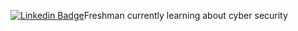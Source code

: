 [![Linkedin Badge](https://img.shields.io/badge/LinkedIn-blue?style=for-the-badge&logo=linkedin&logoColor=white%22%20alt=%22LinkedIn%20Badge)](your-linkedin-url)Freshman currently learning about cyber security
